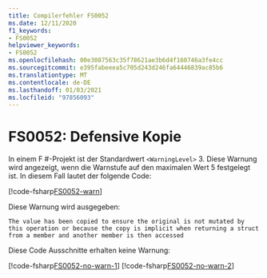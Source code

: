 ```yaml
---
title: Compilerfehler FS0052
ms.date: 12/11/2020
f1_keywords:
- FS0052
helpviewer_keywords:
- FS0052
ms.openlocfilehash: 00e3087563c35f78621ae3b6d4f160746a3fe4cc
ms.sourcegitcommit: e395fabeeea5c705d243d246fa64446839ac85b6
ms.translationtype: MT
ms.contentlocale: de-DE
ms.lasthandoff: 01/03/2021
ms.locfileid: "97856093"
---
```

# <a name="fs0052-defensive-copy"></a>FS0052: Defensive Kopie

In einem F #-Projekt ist der Standardwert `<WarningLevel>` 3. Diese Warnung wird angezeigt, wenn die Warnstufe auf den maximalen Wert 5 festgelegt ist. In diesem Fall lautet der folgende Code:

[!code-fsharp[FS0052-warn](~/samples/snippets/fsharp/compiler-messages/fs0052.fsx#L2)]

Diese Warnung wird ausgegeben:

```text
The value has been copied to ensure the original is not mutated by this operation or because the copy is implicit when returning a struct from a member and another member is then accessed
```

Diese Code Ausschnitte erhalten keine Warnung:

[!code-fsharp[FS0052-no-warn-1](~/samples/snippets/fsharp/compiler-messages/fs0052.fsx#L5-L6)]
[!code-fsharp[FS0052-no-warn-2](~/samples/snippets/fsharp/compiler-messages/fs0052.fsx#L9)]
